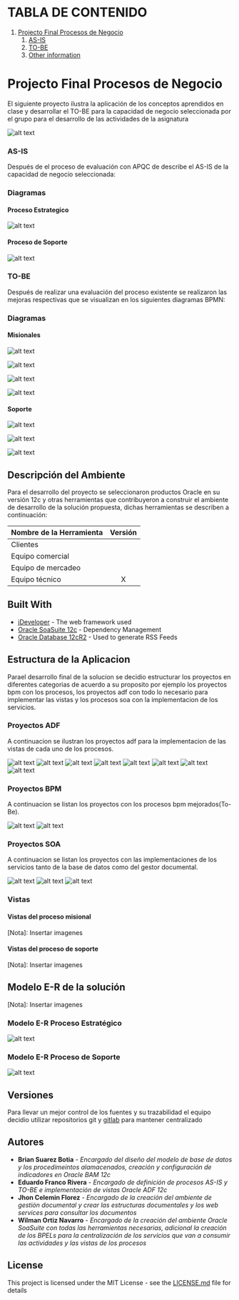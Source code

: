 # TABLA DE CONTENIDO

1. [Projecto Final Procesos de Negocio](#Projecto-Final-Procesos-de-Negocio)
    1. [AS-IS](#AS-IS)
    2. [TO-BE](#TO-BE)
    3. [Other information](#other-information)
        

# Projecto Final Procesos de Negocio

El siguiente proyecto ilustra la aplicación de los conceptos aprendidos en clase  y desarrollar el TO-BE para la capacidad de negocio seleccionada por el grupo para el desarrollo de las actividades de la asignatura

![alt text](images/bpm.png "Modelo conceptual E-R del proceso Estratégico")

### AS-IS <a name="AS-IS"></a>

Después de el proceso de evaluación con APQC de describe el AS-IS de la capacidad de negocio seleccionada:

### Diagramas

#### Proceso Estrategico

![alt text](images/AS_IS/DisenoPrototipoProductosServicios.png "Modelo conceptual E-R del proceso Estratégico")

#### Proceso de Soporte

![alt text](images/AS_IS/FiltrarSeleccionarCandidato.png "Modelo conceptual E-R del proceso Estratégico")

### TO-BE

Después de realizar una evaluación del proceso existente se realizaron las mejoras respectivas que se visualizan en los siguientes diagramas BPMN:

### Diagramas

#### Misionales

![alt text](images/TO_BE/Misionales/1_disenio_prototipo_productos_servicios.png "Disenio de prototipos de productos y servicios")

![alt text](images/TO_BE/Misionales/2_verificar_asignar_recursos.png "Verificar y asignar recursos")

![alt text](images/TO_BE/Misionales/3_desarrollar_especificaciones_disenio.png "Desarrollar especificaciones de disenio")

![alt text](images/TO_BE/Misionales/4_construir_probar_prototipo.png "Contruir y probar prototipo")

#### Soporte

![alt text](images/TO_BE/Soporte/5_reclutar_seleccionar_empleados.png "Reclutar y seleccionar empleados")

![alt text](images/TO_BE/Soporte/6_filtrar_seleccionar_empleados.png "Filtrar y seleccionar empleados")

![alt text](images/TO_BE/Soporte/7_notificar_resultados.png "Notificar resultados")


## Descripción del Ambiente

Para el desarrollo del proyecto se seleccionaron productos Oracle en su versión 12c y otras herramientas que contribuyeron a construir el ambiente de desarrollo de la solución propuesta, dichas herramientas se describen a continuación:

| Nombre de la Herramienta | Versión |
|---|:-:|
| Clientes |  |
| Equipo comercial |  |
| Equipo de mercadeo |  |
| Equipo técnico | X |  

## Built With

* [jDeveloper](http://www.dropwizard.io/1.0.2/docs/) - The web framework used
* [Oracle SoaSuite 12c](https://maven.apache.org/) - Dependency Management
* [Oracle Database 12cR2](https://rometools.github.io/rome/) - Used to generate RSS Feeds

## Estructura de la Aplicacion

Parael desarrollo final de la solucion se decidio estructurar los proyectos en diferentes categorias de acuerdo a su proposito por ejemplo los proyectos bpm con los procesos, los proyectos adf con todo lo necesario para implementar las vistas y los procesos soa con la implementacion de los servicios.

### Proyectos ADF

A continuacion se ilustran los proyectos adf para la implementacion de las vistas de cada uno de los procesos.

![alt text](images/Proyectos/1_adf_configuracion.png "Proyecto de utilidades y configuracion")
![alt text](images/Proyectos/2_adf_estrategico.png "Proyecto con las vistas del proceso misional")
![alt text](images/Proyectos/3_adf_lookandfeel.png "Proyecto con los estilos de las vistas")
![alt text](images/Proyectos/4_adf_model.png "Proyecto con las definiciones del modelo java de las vistas")
![alt text](images/Proyectos/5_ad_proxy_content.png "Proyecto con cliente web service de los servicios del web center content de oracle")
![alt text](images/Proyectos/6_adf_proxy_database.png "Proyecto con cliente de web service de los servicios de bases de datos")
![alt text](images/Proyectos/7_adf_proxy_database2.png "Proyecto con cliente de web service de los servicios de bases de datos")
![alt text](images/Proyectos/8_adf_soporte.png "Proyecto con las vistas del procesos de soporte")

### Proyectos BPM

A continuacion se listan los proyectos con los procesos bpm mejorados(To-Be).

![alt text](images/Proyectos/9_bpm_estrategico.png "Proyecto con el disenio e implementacion del proceso y subprocesos misional")
![alt text](images/Proyectos/10_bpm_soporte.png "Proyecto con el disenio e implementacion del procesos y subprocesos de soporte")

### Proyectos SOA

A continuacion se listan los proyectos con las implementaciones de los servicios tanto de la base de datos como del gestor documental.

![alt text](images/Proyectos/11_soa_content.png "Proyecto con los servicios de gestion documental")
![alt text](images/Proyectos/12_soa_database_2.png "Proyecto con los servicios y conexiones a bases de datos 2")
![alt text](images/Proyectos/13_soa_database.png "Proyecto con los servicios y conexiones a bases de datos 1")

### Vistas

#### Vistas del proceso misional

[Nota]: Insertar imagenes

#### Vistas del proceso de soporte

[Nota]: Insertar imagenes

## Modelo E-R de la solución

[Nota]: Insertar imagenes

### Modelo E-R Proceso Estratégico

![alt text](images/MER/ERDPrototipoProductosServicios.jpg "Modelo conceptual E-R del proceso Estratégico")

### Modelo E-R Proceso de Soporte

![alt text](images/MER/ERDFiltroSeleccionCandidatos.jpg "Modelo conceptual E-R del proceso de soporte")

## Versiones

Para llevar un mejor control de los fuentes y su trazabilidad el equipo decidio utilizar repositorios git y [gitlab](https://gitlab.com/wortiz1027/app_eaes_soaint.git) para mantener centralizado 

## Autores

* **Brian Suarez Botia** - *Encargado del diseño del modelo de base de datos y los procedimeintos alamacenados, creación y configuración de indicadores en Oracle BAM 12c*
* **Eduardo Franco Rivera** - *Encargado de definición de procesos AS-IS y TO-BE e implementación de vistas Oracle ADF 12c*
* **Jhon Celemin Florez** - *Encargado de la creación del ambiente de gestión documental y crear las estructuras documentales y los web services para consultar los documentos*
* **Wilman Ortiz Navarro** - *Encargado de la creación del ambiente Oracle SoaSuite con todas las herramientas necesarias, adicional la creación de los BPELs para la centralización de los servicios que van a consumir las actividades y las vistas de los procesos*


## License

This project is licensed under the MIT License - see the [LICENSE.md](LICENSE.md) file for details